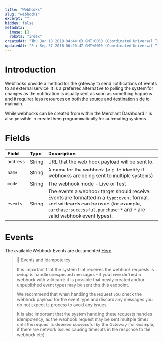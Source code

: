 ```yaml
---
title: "Webhooks"
slug: "webhooks"
excerpt: ""
hidden: false
metadata: 
  image: []
  robots: "index"
createdAt: "Thu Jan 18 2018 04:44:03 GMT+0000 (Coordinated Universal Time)"
updatedAt: "Fri Sep 07 2018 06:20:47 GMT+0000 (Coordinated Universal Time)"
---
```

# Introduction

Webhooks provide a method for the gateway to send notifications of events to an external service. It is a preferred alternative to polling the system for changes as the notification is usually sent as soon as something happens and it requires less resources on both the source and destination side to maintain.

While webhooks can be created from within the Merchant Dashboard it is also possible to create them programmatically for automating systems.

# Fields

| Field     | Type   | Description                                                                                                                                                                                                    |
| :-------- | :----- | :------------------------------------------------------------------------------------------------------------------------------------------------------------------------------------------------------------- |
| `address` | String | URL that the web hook payload will be sent to.                                                                                                                                                                 |
| `name`    | String | A name for the webhook (e.g. to identify if webhooks are being sent to multiple systems)                                                                                                                       |
| `mode`    | String | The webhook mode - Live or Test                                                                                                                                                                                |
| `events`  | String | The events a webhook target should receive. Events are formatted in a `type:event` format, and wildcards can be used (for example, `purchase:successful`, `purchase:*` and `*` are valid webhook event types). |

# Events

The available Webhook Events are documented [Here](doc:events)

> 📘 Events and Idempotency
> 
> It is important that the system that receives the webhook requests is setup to handle unexpected messages - if you have defined a webhook with wildcards it is possible that newly created and/or unpublished event types may be sent this this endpoint.
> 
> We recommend that when handling the request you check the webhook payload for the event type and discard any messages you do not expect to process to avoid any issues.
> 
> It is also important that the system handling these requests handles idempotency, as the webhook request may be sent multiple times until the request is deemed successful by the Gateway (for example, if there are network issues causing timeouts in the response to the webhook etc)
